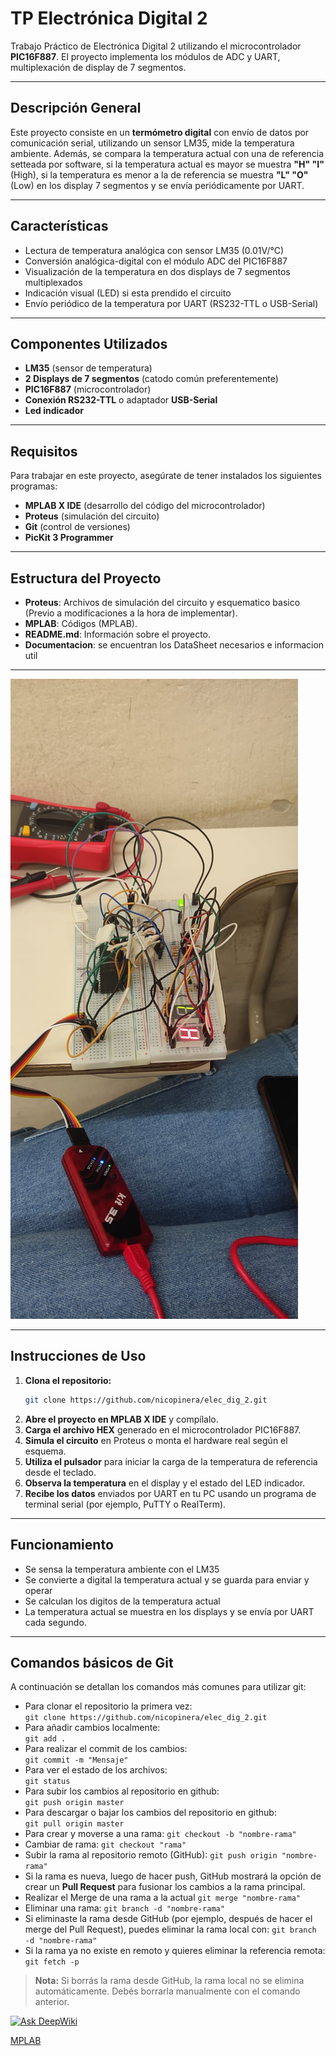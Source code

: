 # TP Electrónica Digital 2

Trabajo Práctico de Electrónica Digital 2 utilizando el microcontrolador **PIC16F887**. El proyecto implementa los módulos de ADC y UART, multiplexación de display de 7 segmentos.

---

## Descripción General

Este proyecto consiste en un **termómetro digital** con envío de datos por comunicación serial, utilizando un sensor LM35, mide la temperatura ambiente. Además, se compara la temperatura actual con una de referencia setteada por software, si la temperatura actual es mayor se muestra **"H" "I"** (High), si la temperatura es menor a la de referencia se muestra **"L" "O"** (Low) en los display 7 segmentos y se envía periódicamente por UART.

---

## Características

- Lectura de temperatura analógica con sensor LM35 (0.01V/°C)
- Conversión analógica-digital con el módulo ADC del PIC16F887
- Visualización de la temperatura en dos displays de 7 segmentos multiplexados
- Indicación visual (LED) si esta prendido el circuito
- Envío periódico de la temperatura por UART (RS232-TTL o USB-Serial)

---

## Componentes Utilizados

- **LM35** (sensor de temperatura)
- **2 Displays de 7 segmentos** (catodo común preferentemente)
- **PIC16F887** (microcontrolador)
- **Conexión RS232-TTL** o adaptador **USB-Serial**
- **Led indicador**

---

## Requisitos

Para trabajar en este proyecto, asegúrate de tener instalados los siguientes programas:

- **MPLAB X IDE** (desarrollo del código del microcontrolador)
- **Proteus** (simulación del circuito)
- **Git** (control de versiones)
- **PicKit 3 Programmer**

---

## Estructura del Proyecto

- **Proteus**: Archivos de simulación del circuito y esquematico basico (Previo a modificaciones a la hora de implementar).
- **MPLAB**: Códigos (MPLAB).
- **README.md**: Información sobre el proyecto.
- **Documentacion**: se encuentran los DataSheet necesarios e informacion util

---

![Imagen1](img/imagen1.jpeg)

---

## Instrucciones de Uso

1. **Clona el repositorio:**
   ```sh
   git clone https://github.com/nicopinera/elec_dig_2.git
   ```
2. **Abre el proyecto en MPLAB X IDE** y compílalo.
3. **Carga el archivo HEX** generado en el microcontrolador PIC16F887.
4. **Simula el circuito** en Proteus o monta el hardware real según el esquema.
5. **Utiliza el pulsador** para iniciar la carga de la temperatura de referencia desde el teclado.
6. **Observa la temperatura** en el display y el estado del LED indicador.
7. **Recibe los datos** enviados por UART en tu PC usando un programa de terminal serial (por ejemplo, PuTTY o RealTerm).

---

## Funcionamiento

- Se sensa la temperatura ambiente con el LM35
- Se convierte a digital la temperatura actual y se guarda para enviar y operar
- Se calculan los digitos de la temperatura actual
- La temperatura actual se muestra en los displays y se envía por UART cada segundo.

---

## Comandos básicos de Git

A continuación se detallan los comandos más comunes para utilizar git:

- Para clonar el repositorio la primera vez:  
  `git clone https://github.com/nicopinera/elec_dig_2.git`
- Para añadir cambios localmente:  
  `git add .`
- Para realizar el commit de los cambios:  
  `git commit -m "Mensaje"`
- Para ver el estado de los archivos:  
  `git status`
- Para subir los cambios al repositorio en github:  
  `git push origin master`
- Para descargar o bajar los cambios del repositorio en github:  
  `git pull origin master`
- Para crear y moverse a una rama:
  `git checkout -b "nombre-rama"`
- Cambiar de rama:
  `git checkout "rama"`
- Subir la rama al repositorio remoto (GitHub):
  `git push origin "nombre-rama"`
- Si la rama es nueva, luego de hacer push, GitHub mostrará la opción de crear un **Pull Request** para fusionar los cambios a la rama principal.
- Realizar el Merge de una rama a la actual
  `git merge "nombre-rama"`
- Eliminar una rama:
  `git branch -d "nombre-rama"`
- Si eliminaste la rama desde GitHub (por ejemplo, después de hacer el merge del Pull Request), puedes eliminar la rama local con:
  `git branch -d "nombre-rama"`
- Si la rama ya no existe en remoto y quieres eliminar la referencia remota:
  `git fetch -p`

> **Nota:** Si borrás la rama desde GitHub, la rama local no se elimina automáticamente. Debés borrarla manualmente con el comando anterior.


[![Ask DeepWiki](https://deepwiki.com/badge.svg)](https://deepwiki.com/nicopinera/elec_dig_2)

[MPLAB](https://ww1.microchip.com/downloads/en/DeviceDoc/MPLABX-v5.35-windows-installer.exe)
